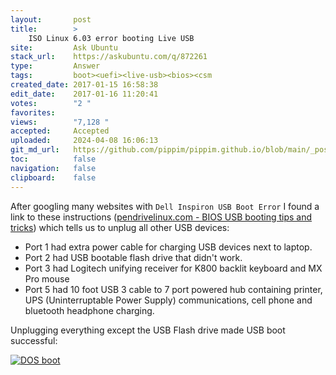 ```yaml
---
layout:       post
title:        >
    ISO Linux 6.03 error booting Live USB
site:         Ask Ubuntu
stack_url:    https://askubuntu.com/q/872261
type:         Answer
tags:         boot><uefi><live-usb><bios><csm
created_date: 2017-01-15 16:58:38
edit_date:    2017-01-16 11:20:41
votes:        "2 "
favorites:    
views:        "7,128 "
accepted:     Accepted
uploaded:     2024-04-08 16:06:13
git_md_url:   https://github.com/pippim/pippim.github.io/blob/main/_posts/2017/2017-01-15-ISO-Linux-6.03-error-booting-Live-USB.md
toc:          false
navigation:   false
clipboard:    false
---
```


After googling many websites with `Dell Inspiron USB Boot Error` I found a link to these instructions ([pendrivelinux.com - BIOS USB booting tips and tricks][1]) which tells us to unplug all other USB devices:

 - Port 1 had extra power cable for charging USB devices next to laptop.
 - Port 2 had USB bootable flash drive that didn't work.
 - Port 3 had Logitech unifying receiver for K800 backlit keyboard and MX Pro mouse
 - Port 5 had 10 foot USB 3 cable to 7 port powered hub containing printer, UPS (Uninterruptable Power Supply) communications, cell phone and bluetooth headphone charging.

Unplugging everything except the USB Flash drive made USB boot successful:

[![DOS boot][2]][2]


  [1]: https://www.pendrivelinux.com/bios-usb-booting-tips-and-tricks/#more-38
  [2]: https://i.stack.imgur.com/PawdG.jpg
